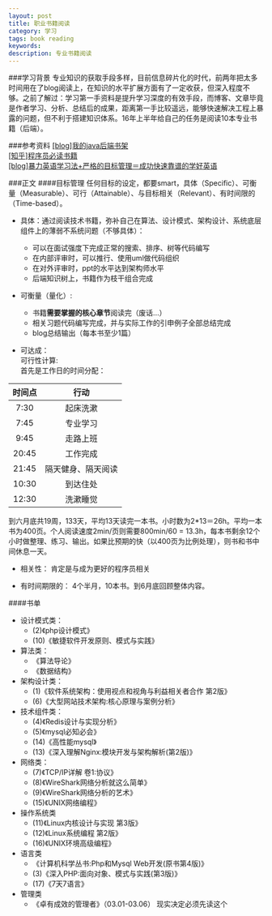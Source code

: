 ```yaml
---
layout: post
title: 职业书籍阅读
category: 学习
tags: book reading
keywords: 
description: 专业书籍阅读
---
```


###学习背景
专业知识的获取手段多样，目前信息碎片化的时代，前两年把太多时间用在了blog阅读上，在知识的水平扩展方面有了一定收获，但深入程度不够。之前了解过：学习第一手资料是提升学习深度的有效手段，而博客、文章毕竟是作者学习、分析、总结后的成果，距离第一手比较遥远，能够快速解决工程上暴露的问题，但不利于搭建知识体系。16年上半年给自己的任务是阅读10本专业书籍（后端）。


###参考资料
[[blog]我的java后端书架](http://calvin1978.blogcn.com/articles/javabookshelf.html?hmsr=toutiao.io&utm_medium=toutiao.io&utm_source=toutiao.io)  
[[知乎]程序员必读书籍](https://www.zhihu.com/question/19940797)  
[[blog]暴力英语学习法+严格的目标管理＝成功快速靠谱的学好英语](http://www.cnblogs.com/jesse2013/p/how-to-learn-english.html)

###正文
####目标管理
任何目标的设定，都要smart，具体（Specific）、可衡量（Measurable）、可行（Attainable）、与目标相关（Relevant）、有时间限的（Time-based）。  

- 具体：通过阅读技术书籍，弥补自己在算法、设计模式、架构设计、系统底层组件上的薄弱不系统问题（不够具体）：
	- 可以在面试强度下完成正常的搜索、排序、树等代码编写  
	- 在内部评审时，可以推行、使用uml做代码组织
	- 在对外评审时，ppt的水平达到架构师水平
	- 后端知识树上，书籍作为枝干组合完成
- 可衡量（量化）:
	- 书籍**需要掌握的核心章节**阅读完（废话...）
	- 相关习题代码编写完成，并与实际工作的引申例子全部总结完成
	- blog总结输出（每本书至少1篇）

- 可达成：  
可行性计算:  
首先是工作日的时间分配：

| 时间点 | 行动  |
| :---: | :---: |
| 7:30 | 起床洗漱 |
| 7:45 | 专业学习 |
| 9:45 | 走路上班 |
| 20:45 | 工作完成 |
| 21:45 | 隔天健身、隔天阅读 |
| 10:30 | 到达住处 |
| 12:30 | 洗漱睡觉 |

到六月底共19周，133天，平均13天读完一本书。小时数为2*13＝26h。平均一本书为400页。个人阅读速度2min/页则需要800min/60 = 13.3h，每本书剩余12个小时做整理、练习、输出。如果比预期的快（以400页为比例处理），则书和书中间休息一天。

- 相关性：
肯定是与成为更好的程序员相关

- 有时间期限的：
4个半月，10本书。到6月底回顾整体内容。

####书单
- 设计模式类：
	- (2)《php设计模式》
	- (10)《敏捷软件开发原则、模式与实践》
- 算法类：
	- 《算法导论》
	- 《数据结构》
- 架构设计类：
	- (1)《软件系统架构：使用视点和视角与利益相关者合作 第2版》
	- (6)《大型网站技术架构:核心原理与案例分析》
- 技术组件类：
	- (4)《Redis设计与实现分析》
	- (5)《mysql必知必会》
	- (14)《高性能mysql》
	- (13)《深入理解Nginx:模块开发与架构解析(第2版)》
- 网络类：
	- (7)《TCP/IP详解 卷1:协议》
	- (8)《WireShark网络分析就这么简单》
	- (9)《WireShark网络分析的艺术》
	- (15)《UNIX网络编程》
- 操作系统类
	- (11)《Linux内核设计与实现 第3版》
	- (12)《Linux系统编程 第2版》
	- (16)《UNIX环境高级编程》
- 语言类
	- 《计算机科学丛书:Php和Mysql Web开发(原书第4版)》
	- (3)《深入PHP:面向对象、模式与实践(第3版)》
	- (17)《7天7语言》
- 管理类
	- 《卓有成效的管理者》（03.01-03.06） 现实决定必须先读这个

	
	